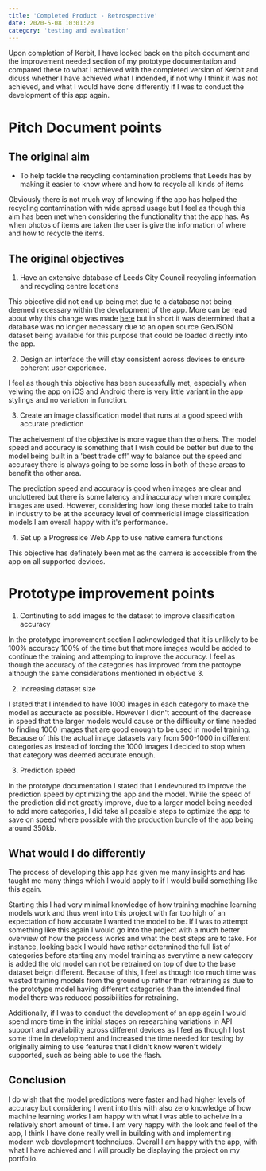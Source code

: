 ```yaml
---
title: 'Completed Product - Retrospective'
date: 2020-5-08 10:01:20
category: 'testing and evaluation'
---
```


Upon completion of Kerbit, I have looked back on the pitch document and the improvement needed section of my prototype documentation and compared these to what I achieved with the completed version of Kerbit and dicuss whether I have achieved what I indended, if not why I think it was not achieved, and what I would have done differently if I was to conduct the development of this app again.

# Pitch Document points

## The original aim

- To help tackle the recycling contamination problems that Leeds has by making it easier to know where and how to recycle all kinds of items

Obviously there is not much way of knowing if the app has helped the recycling contamination with wide spread usage but I feel as though this aim has been met when considering the functionality that the app has. As when photos of items are taken the user is give the information of where and how to recycle the items.

## The original objectives

1. Have an extensive database of Leeds City Council recycling information and recycling centre locations

This objective did not end up being met due to a database not being deemed necessary within the development of the app. More can be read about why this change was made [here](https://blog.samroebuck.dev/testing-and-evaluation/change-in-db-requirements/) but in short it was determined that a database was no longer necessary due to an open source GeoJSON dataset being available for this purpose that could be loaded directly into the app.

2. Design an interface the will stay consistent across devices to ensure coherent user experience.

I feel as though this objective has been sucessfully met, especially when veiwing the app on iOS and Android there is very little variant in the app stylings and no variation in function.

3. Create an image classification model that runs at a good speed with accurate prediction

The acheivement of the objective is more vague than the others. The model speed and accuracy is something that I wish could be better but due to the model being built in a 'best trade off' way to balance out the speed and accuracy there is always going to be some loss in both of these areas to benefit the other area.

The prediction speed and accuracy is good when images are clear and uncluttered but there is some latency and inaccuracy when more complex images are used. However, considering how long these model take to train in industry to be at the accuracy level of commericial image classification models I am overall happy with it's performance.

4. Set up a Progressice Web App to use native camera functions

This objective has definately been met as the camera is accessible from the app on all supported devices.

# Prototype improvement points

1. Continuting to add images to the dataset to improve classification accuracy

In the prototype improvement section I acknowledged that it is unlikely to be 100% accuracy 100% of the time but that more images would be added to continue the training and attemping to improve the accuracy. I feel as though the accuracy of the categories has improved from the protoype although the same considerations mentioned in objective 3.

2. Increasing dataset size

I stated that I intended to have 1000 images in each category to make the model as accuracte as possible. However I didn't account of the decrease in speed that the larger models would cause or the difficulty or time needed to finding 1000 images that are good enough to be used in model training. Because of this the actual image datasets vary from 500-1000 in different categories as instead of forcing the 1000 images I decided to stop when that category was deemed accurate enough.

3. Prediction speed

In the prototype documentation I stated that I endevoured to improve the prediction speed by optimizing the app and the model. While the speed of the prediction did not greatly improve, due to a larger model being needed to add more categories, I did take all possible steps to optimize the app to save on speed where possible with the production bundle of the app being around 350kb.

## What would I do differently

The process of developing this app has given me many insights and has taught me many things which I would apply to if I would build something like this again.

Starting this I had very minimal knowledge of how training machine learning models work and thus went into this project with far too high of an expectation of how accurate I wanted the model to be. If I was to attempt something like this again I would go into the project with a much better overview of how the process works and what the best steps are to take. For instance, looking back I would have rather determined the full list of categories before starting any model training as everytime a new category is added the old model can not be retrained on top of due to the base dataset beign different. Because of this, I feel as though too much time was wasted training models from the ground up rather than retraining as due to the prototype model having different categories than the intended final model there was reduced possibilities for retraining.

Additionally, if I was to conduct the development of an app again I would spend more time in the initial stages on researching variations in API support and avaliability across different devices as I feel as though I lost some time in development and increased the time needed for testing by originally aiming to use features that I didn't know weren't widely supported, such as being able to use the flash.

## Conclusion

I do wish that the model predictions were faster and had higher levels of accuracy but considering I went into this with also zero knowledge of how machine learning works I am happy with what I was able to acheive in a relatively short amount of time. I am very happy with the look and feel of the app, I think I have done really well in building with and implementing modern web development technqiues. Overall I am happy with the app, with what I have achieved and I will proudly be displaying the project on my portfolio.

